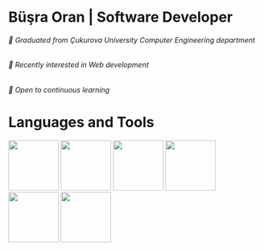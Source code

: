 # Büşra Oran | Software Developer

###### :crystal_ball: Graduated from Çukurova University Computer Engineering department
###### :crystal_ball: Recently interested in Web development
###### :crystal_ball: Open to continuous learning


# Languages and Tools
<p float="left">
<img src=https://1000logos.net/wp-content/uploads/2020/09/Java-Logo-1996-768x483.png width=100 >
<img src=https://ih1.redbubble.net/image.395411727.8962/st,small,845x845-pad,1000x1000,f8f8f8.u2.jpg width=100>
<img src=https://encrypted-tbn0.gstatic.com/images?q=tbn:ANd9GcTh3HoIzed04XoJIRjgbP_krDSlq-Ph3bfFTA&usqp=CAU width=100>
<img src=https://encrypted-tbn0.gstatic.com/images?q=tbn:ANd9GcR9WYHLYIVN011VGVl1pkwPRrAGWPBbG25YrQ&usqp=CAU width=100>
<img src=https://www.svgrepo.com/show/303232/mongodb-logo.svg width=100>
<img src=https://cdn4.iconfinder.com/data/icons/logos-and-brands/512/267_Python_logo-512.png width=100>
</p>
<!--
**busraaaoran/busraaaoran** is a ✨ _special_ ✨ repository because its `README.md` (this file) appears on your GitHub profile.

Here are some ideas to get you started:

- 🔭 I’m currently working on ...
- 🌱 I’m currently learning ...
- 👯 I’m looking to collaborate on ...
- 🤔 I’m looking for help with ...
- 💬 Ask me about ...
- 📫 How to reach me: ...
- 😄 Pronouns: ...
- ⚡ Fun fact: ...
-->
